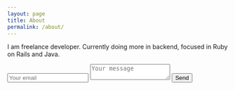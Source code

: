 ```yaml
---
layout: page
title: About
permalink: /about/
---
```


I am freelance developer. Currently doing more in backend, focused in Ruby on Rails and Java.


  <div class="formview">
    <form method="POST" action="https://formspree.io/tmfreitas@outlook.com">
      <input type="email" name="email" placeholder="Your email">
      <textarea name="message" placeholder="Your message"></textarea>
      <button type="submit">Send</button>
    </form>
  </div>


<link rel="stylesheet" href="/static/css/about.css">
